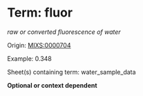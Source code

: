 # Term: fluor

*raw or converted fluorescence of water*

Origin: [MIXS:0000704](https://w3id.org/mixs/0000704)

Example: 0.348

Sheet(s) containing term: water_sample_data

**Optional or context dependent**